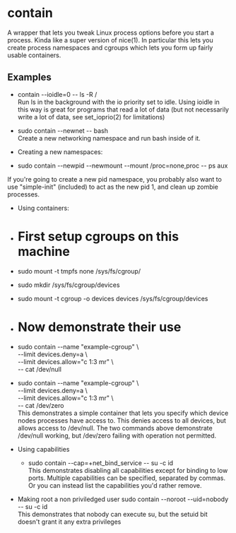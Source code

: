 contain
=======

A wrapper that lets you tweak Linux process options before you start a process.
Kinda like a super version of nice(1).  In particular this lets you create
process namespaces and cgroups which lets you form up fairly usable containers.

Examples
-------

* contain --ioidle=0 -- ls -R /  
Run ls in the background with the io priority set to idle.  Using ioidle in this
way is great for programs that read a lot of data (but not necessarily write a
lot of data, see set\_ioprio(2) for limitations)
 
* sudo contain --newnet -- bash  
Create a new networking namespace and run bash inside of it.

* Creating a new namespaces:
 * sudo contain --newpid --newmount --mount /proc=none,proc -- ps aux

If you're going to create a new pid namespace, you probably also want to use
"simple-init" (included) to act as the new pid 1, and clean up zombie processes.

* Using containers:
 * # First setup cgroups on this machine
 * sudo mount -t tmpfs none /sys/fs/cgroup/
 * sudo mkdir /sys/fs/cgroup/devices
 * sudo mount -t cgroup -o devices devices /sys/fs/cgroup/devices
 * # Now demonstrate their use
 * sudo contain --name "example-cgroup" \\   
  --limit devices.deny=a \\   
  --limit devices.allow="c 1:3 mr" \\  
  -- cat /dev/null
 * sudo contain --name "example-cgroup" \\  
  --limit devices.deny=a \\  
  --limit devices.allow="c 1:3 mr" \\  
  -- cat /dev/zero  
This demonstrates a simple container that lets you specify which device nodes
processes have access to.  This denies access to all devices, but allows access
to /dev/null.  The two commands above demonstrate /dev/null working, but
/dev/zero failing with operation not permitted.

* Using capabilities
  * sudo contain --cap=+net\_bind\_service -- su -c id  
This demonstrates disabling all capabilities except for binding to low ports.
Multiple capabilities can be specified, separated by commas.  Or you can instead
list the capabilities you'd rather remove.

* Making root a non priviledged user
   sudo contain --noroot --uid=nobody -- su -c id  
This demonstrates that nobody can execute su, but the setuid bit doesn't grant
it any extra privileges




